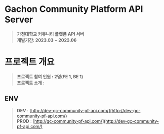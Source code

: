 # Gachon Community Platform API Server
> **가천대학교 커뮤니티 플랫폼 API 서버** <br/> **개발기간: 2023.03 ~ 2023.06**

# 프로젝트 개요
> **프로젝트 참여 인원 : 2명(FE 1, BE 1)**<br>
> **프로젝트 소개** : <br>

## ENV
> **DEV** : [http://dev-gc-community-pf-api.com/](http://dev-gc-community-pf-api.com/) <br>
> **PROD** : [http://gc-community-pf-api.com/](http://dev-gc-community-pf-api.com/)<br>
